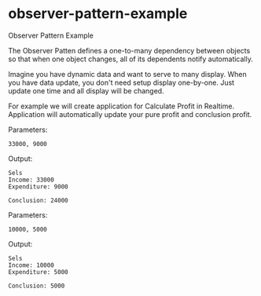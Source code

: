 # observer-pattern-example
Observer Pattern Example

The Observer Patten defines a one-to-many dependency between objects so that when one object changes, all of its dependents notify automatically.

Imagine you have dynamic data and want to serve to many display. When you have data update, you don't need setup display one-by-one. Just update one time and all display will be changed.

For example we will create application for Calculate Profit in Realtime. Application will automatically update your pure profit and conclusion profit.

Parameters:
```
33000, 9000
```

Output:
```
Sels
Income: 33000
Expenditure: 9000

Conclusion: 24000
```

Parameters:
```
10000, 5000
```

Output:
```
Sels
Income: 10000
Expenditure: 5000

Conclusion: 5000
```
